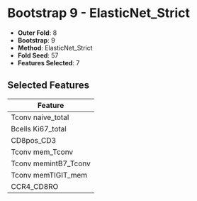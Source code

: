 # Bootstrap 9 - ElasticNet_Strict

- **Outer Fold**: 8
- **Bootstrap**: 9
- **Method**: ElasticNet_Strict
- **Fold Seed**: 57
- **Features Selected**: 7

## Selected Features

| Feature |
|---------|
| Tconv naive_total |
| Bcells Ki67_total |
| CD8pos_CD3 |
| Tconv mem_Tconv |
| Tconv memintB7_Tconv |
| Tconv memTIGIT_mem |
| CCR4_CD8RO |
